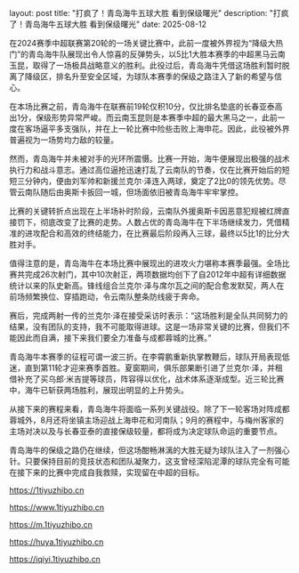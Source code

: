 layout: post title: "打疯了！青岛海牛五球大胜 看到保级曙光" description: "打疯了！青岛海牛五球大胜 看到保级曙光" date: 2025-08-12

在2024赛季中超联赛第20轮的一场关键比赛中，此前一度被外界视为“降级大热门”的青岛海牛队展现出令人惊喜的反弹势头，以5比1大胜本赛季的中超黑马云南玉昆，取得了一场极具战略意义的胜利。此役过后，青岛海牛凭借这场胜利暂时脱离了降级区，排名升至安全区域，为球队本赛季的保级之路注入了新的希望与信心。

在本场比赛之前，青岛海牛在联赛前19轮仅积10分，仅比排名垫底的长春亚泰高出1分，保级形势异常严峻。而云南玉昆则是本赛季中超的最大黑马之一，此前一度在客场逼平多支强队，并在上一轮比赛中险些击败上海申花。因此，此役被外界普遍视为一场势均力敌的较量。

然而，青岛海牛并未被对手的光环所震慑。比赛一开始，海牛便展现出极强的战术执行力和战斗意志。通过高位逼抢迅速打乱了云南队的节奏，仅在比赛开始后的短短三分钟内，便由刘军帅和新援兰克尔·泽连入两球，奠定了2比0的领先优势。尽管云南队随后由奥斯卡扳回一城，但场面依旧被青岛海牛牢牢掌控。

比赛的关键转折点出现在上半场补时阶段，云南队外援奥斯卡因恶意犯规被红牌直接罚下，彻底改变了比赛的走势。人数占优的青岛海牛在下半场继续发力，凭借精准的进攻配合和高效的终结能力，在比赛最后阶段再入三球，最终以5比1的比分大胜对手。

值得注意的是，青岛海牛在本场比赛中展现出的进攻火力堪称本赛季最强。全场比赛共完成26次射门，其中10次射正，两项数据均创下了自2012年中超有详细数据统计以来的队史新高。锋线组合兰克尔·泽与席尔瓦之间的配合愈发默契，两人在前场频繁换位、穿插跑动，令云南队整条防线疲于奔命。

赛后，完成两射一传的兰克尔·泽在接受采访时表示：“这场胜利是全队共同努力的结果，没有团队的支持，我不可能取得进球。这是一场非常关键的比赛，但我们不能因此而自满，接下来我们要全力准备与成都蓉城的比赛。”

青岛海牛本赛季的征程可谓一波三折。在李霄鹏重新执掌教鞭后，球队开局表现低迷，直到第11轮才迎来赛季首胜。夏窗期间，俱乐部果断引进了兰克尔·泽，并租借补充了买乌郎·米吉提等球员，阵容得以优化，战术体系逐渐成型。近三轮比赛中，海牛已斩获两场胜利，展现出明显的上升势头。

从接下来的赛程来看，青岛海牛将面临一系列关键战役。除了下一轮客场对阵成都蓉城外，8月还将坐镇主场迎战上海申花和河南队；9月的赛程中，与梅州客家的主场对决以及与长春亚泰的直接保级较量，都将成为决定球队命运的重要节点。

青岛海牛的保级之路仍在继续，但这场酣畅淋漓的大胜无疑为球队注入了一剂强心针。只要保持目前的竞技状态和团队凝聚力，这支曾经深陷泥潭的球队完全有可能在接下来的比赛中完成自我救赎，实现留在中超的目标。

https://1tiyuzhibo.cn

https://www.1tiyuzhibo.cn

https://m.1tiyuzhibo.cn

https://huya.1tiyuzhibo.cn

https://iqiyi.1tiyuzhibo.cn